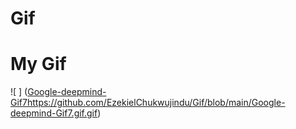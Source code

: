 # Gif
# My Gif
![ ] ([Google-deepmind-Gif7](https://github.com/EzekielChukwujindu/Gif/blob/main/Google-deepmind-Gif7.gif)https://github.com/EzekielChukwujindu/Gif/blob/main/Google-deepmind-Gif7.gif.gif)
